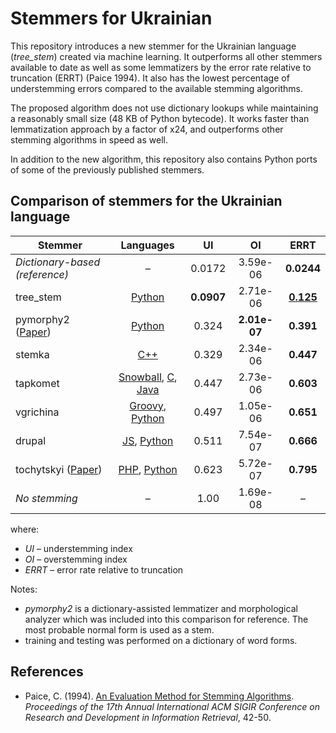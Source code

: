 # Stemmers for Ukrainian

This repository introduces a new stemmer for the Ukrainian language (*tree_stem*) created via machine learning. It outperforms all other stemmers available to date as well as some lemmatizers by the error rate relative to truncation (ERRT) (Paice 1994). It also has the lowest percentage of understemming errors compared to the available stemming algorithms.

The proposed algorithm does not use dictionary lookups while maintaining a reasonably small size (48 KB of Python bytecode). It works faster than lemmatization approach by a factor of x24, and outperforms other stemming algorithms in speed as well.

In addition to the new algorithm, this repository also contains Python ports of some of the previously published stemmers.

Comparison of stemmers for the Ukrainian language
--

| Stemmer | Languages | UI | OI | ERRT |
| --- | :---: | :---: | :---: | :---: |
| *Dictionary-based (reference)* | – | 0.0172 | 3.59e-06 | **0.0244** |
| tree\_stem | [Python](https://github.com/amakukha/stemmers_ukrainian/blob/master/src/tree_stem.py) | **0.0907** | 2.71e-06 | <ins>**0.125**</ins> |
| pymorphy2 ([Paper](https://link.springer.com/chapter/10.1007%2F978-3-319-26123-2_31)) | [Python](https://github.com/kmike/pymorphy2) | 0.324 | **2.01e-07** | **0.391** |
| stemka | [C++](http://www.keva.ru/stemka/stemka.html) | 0.329 | 2.34e-06 | **0.447** |
| tapkomet | [Snowball](https://github.com/Tapkomet/UAStemming), [C](https://github.com/amakukha/stemmers_ukrainian/tree/master/src/tapkomet_stem), [Java](https://github.com/Tapkomet/UAStemming) | 0.447 | 2.73e-06 | **0.603** |
| vgrichina | [Groovy](https://github.com/vgrichina/ukrainian-stemmer), [Python](https://github.com/amakukha/stemmers_ukrainian/blob/master/src/vgrichina_stem.py) | 0.497 | 1.05e-06 | **0.651** |
| drupal | [JS](https://github.com/titarenko/ukrstemmer), [Python](https://github.com/Desklop/Uk_Stemmer) | 0.511 | 7.54e-07 | **0.666** |
| tochytskyi ([Paper](http://ekmair.ukma.edu.ua/bitstream/handle/123456789/12541/Hlybovets_Tochytskyi_Alhorytm_tokenizatsii.pdf?sequence=1&isAllowed=y)) | [PHP](https://github.com/tochytskyi/ukrstemmer), [Python](https://github.com/amakukha/stemmers_ukrainian/blob/master/src/tochytskyi_stem.py) | 0.623 | 5.72e-07 | **0.795** |
| *No stemming* | – | 1.00 | 1.69e-08 | – |

where:

 - *UI* – understemming index
 - *OI* – overstemming index
 - *ERRT* – error rate relative to truncation

Notes:

 - *pymorphy2* is a dictionary-assisted lemmatizer and morphological analyzer which was included into this comparison for reference. The most probable normal form is used as a stem.
 - training and testing was performed on a dictionary of word forms.
 
References
--

 - Paice, C. (1994). [An Evaluation Method for Stemming Algorithms](http://citeseerx.ist.psu.edu/viewdoc/download?doi=10.1.1.89.9560&rep=rep1&type=pdf). *Proceedings of the 17th Annual International ACM SIGIR Conference on Research and Development in Information Retrieval*, 42-50.

